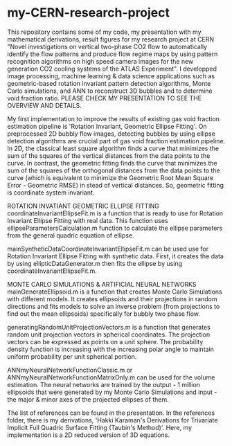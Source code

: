 # my-CERN-research-project
This repository contains some of my code, my presentation with my mathematical derivations, result figures for my research project at CERN "Novel investigations on vertical two-phase CO2 flow to automatically identify the flow patterns and produce flow regime maps by using pattern recognition algorithms on high speed camera images for the new generation CO2 cooling systems of the ATLAS Experiment". I developped image processing, machine learning & data science applications such as geometric-based rotation invariant pattern detection algorithms, Monte Carlo simulations, and ANN to reconstruct 3D bubbles and to determine void fraction ratio. PLEASE CHECK MY PRESENTATION TO SEE THE OVERVIEW AND DETAILS.

My first implementation to improve the results of existing gas void fraction estimation pipeline is 'Rotation Invariant, Geometric Ellipse Fitting'. On preprocessed 2D bubbly flow images, detecting bubbles by using ellipse detection algorithms are crucial part of gas void fraction estimation pipeline. In 2D, the classical least square algorithm finds a curve that minimizes the sum of the squares of the vertical distances from the data points to the curve. In contrast, the geometric fitting finds the curve that minimizes the sum of the squares of the orthogonal distances from the data points to the curve (which is equivalent to minimize the Geometric Root Mean Square Error - Geometric RMSE) in stead of vertical distances. So, geometric fitting is coordinate system invariant. 

ROTATION INVATIANT GEOMETRIC ELLIPSE FITTING
coordinateInvariantEllipseFit.m is a function that is ready to use for Rotation Invariant Ellipse Fitting with real data. This function uses ellipseParametersCalculation.m function to calculate the ellipse parameters from the general quadric equation of ellipse.

mainSyntheticDataCoordinateInvariantEllipseFit.m can be used use for Rotation Invariant Ellipse Fitting with synthetic data. First, it creates the data by using ellipticDataGenerator.m then fits the ellipse by using coordinateInvariantEllipseFit.m.

MONTE CARLO SIMULATIONS & ARTIFICIAL NEURAL NETWORKS
mainGenerateEllipsoid.m is a function that creates Monte Carlo Simulations with different models. It creates ellipsoids and their projections in random directions and fits models to solve an inverse problem (from projections to find out the mean ellipsoids) specifically for bubbly two phase flow.

generatingRandomUnitProjectionVectors.m is a function that generates random unit projection vectors in spherical coordinates. The projection vectors can be expressed as points on a unit sphere. The probability density function is increasing with the increasing polar angle to maintain uniform probability per unit spherical portion.

ANNmyNeuralNetworkFunctionClassic.m or ANNmyNeuralNetworkFunctionMatrixOnly.m can be used for the volume estimation. The neural networks are trained by the output - 1 million ellipsoids that were generated by my Monte Carlo Simulations and input - the major & minor axes of the projected ellipses of them. 

The list of references can be found in the presentation. In the references folder, there is my derivations, 'Hakki Karaman's Derivations for Trivariate Implicit Full Quadric Surface Fitting (Taubin's Method)'. Here, my implementation is a 2D reduced version of 3D equations.
